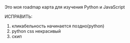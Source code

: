 Это моя roadmap карта для изучения Python и JavaScript



ИСПРАВИТЬ:
1) кликабельность начинается поздно(python)
2) python css некрасивый
3) скип